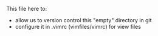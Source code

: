 This file here to:
- allow us to version control this "empty" directory in git
- configure it in .vimrc (vimfiles/vimrc) for view files
